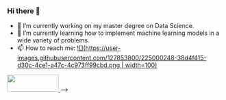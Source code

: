 ### Hi there 👋

- 🔭 I’m currently working on my master degree on Data Science.
- 🌱 I’m currently learning how to implement machine learning models in a wide variety of problems.
- 📫 How to reach me: 
[![](https://user-images.githubusercontent.com/127853800/225000248-38d4f415-d30c-4ce1-a47c-4c973ff99cbd.png | width=100)](https://www.linkedin.com/in/javier-l%C3%B3pez-mart%C3%ADnez-773977240/)

<a href="(https://www.linkedin.com/in/javier-l%C3%B3pez-mart%C3%ADnez-773977240/">
  <img src=https://user-images.githubusercontent.com/127853800/225000248-38d4f415-d30c-4ce1-a47c-4c973ff99cbd.png "linkedin" width="120" height="40" />
</a>
-->
